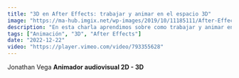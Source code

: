 ```yaml
---
title: "3D en After Effects: trabajar y animar en el espacio 3D"
image: "https://ma-hub.imgix.net/wp-images/2019/10/11185111/After-Effects-Faux-3d-Spin.jpg"
description: "En esta charla aprendimos sobre como trabajar y animar en el espacio 3D en After Effects."
tags: ["Animación", "3D", "After Effects"]
date: "2022-12-22"
video: "https://player.vimeo.com/video/793355628"
---
```


Jonathan Vega
**Animador audiovisual 2D - 3D**